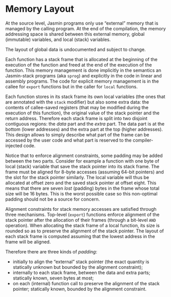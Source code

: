 # Memory Layout

At the source level, Jasmin programs only use “external” memory that is managed by the calling program.
At the end of the compilation, the memory addressing space is shared between this external memory, global (immutable) variables, and local (stack) variables.

The layout of global data is undocumented and subject to change.

Each function has a stack frame that is allocated at the beginning of the execution of the function and freed at the end of the execution of the function.
This memory management is done implicitly in the semantics an Jasmin-stack programs (aka `sprog`) and explicitly in the code in linear and assembly programs.
The code for explicit memory management is in the callee for `export` functions but in the caller for `local` functions.

Each function stores in its stack frame its own local variables (the ones that are annotated with the `stack` modifier) but also some extra data: the contents of callee-saved registers (that may be modified during the execution of this function), the original value of the stack pointer and the return address.
Therefore each stack frame is split into two disjoint contiguous regions: the *data* part and the *extra* part.
The data part is at the bottom (lower addresses) and the extra part at the top (higher addresses).
This design allows to simply describe what part of the frame can be accessed by the user code and what part is reserved to the compiler-injected code.

Notice that to enforce alignment constraints, some padding may be added between the two parts.
Consider for example a function with one byte of local (stack) variable that save the stack pointer into its stack frame.
The frame must be aligned for 8-byte accesses (assuming 64-bit pointers) and the slot for the stack pointer similarly.
The local variable will thus be allocated at offset zero and the saved stack pointer at offset eight.
This means that there are seven *lost* (padding) bytes in the frame whose total size will be 16 bytes.
This is the worst possible case so this non-optimal padding should not be a source for concern.

Alignment constraints for stack memory accesses are satisfied through three mechanisms.
Top-level (`export`) functions enforce alignment of the stack pointer after the allocation of their frames (through a bit-level `AND` operation).
When allocating the stack frame of a local function, its size is rounded so as to preserve the alignment of the stack pointer.
The layout of each stack frame is computed assuming that the lowest address in the frame will be aligned.

Therefore there are three kinds of *padding*:

  - initially to align the “external” stack pointer (the exact quantity is statically unknown but bounded by the alignment constraint);
  - internally to each stack frame, between the data and extra parts; statically known, seven bytes at most;
  - on each (internal) function call to preserve the alignment of the stack pointer; statically known, bounded by the alignment constraint.
